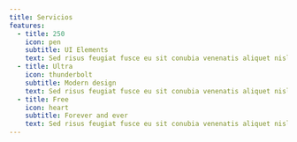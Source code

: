 ```yaml
---
title: Servicios
features:
  - title: 250
    icon: pen
    subtitle: UI Elements
    text: Sed risus feugiat fusce eu sit conubia venenatis aliquet nisl cras eu adipiscing ac cras at sem cras per senectus eu parturient quam.
  - title: Ultra
    icon: thunderbolt
    subtitle: Modern design
    text: Sed risus feugiat fusce eu sit conubia venenatis aliquet nisl cras eu adipiscing ac cras at sem cras per senectus eu parturient quam.
  - title: Free
    icon: heart
    subtitle: Forever and ever
    text: Sed risus feugiat fusce eu sit conubia venenatis aliquet nisl cras eu adipiscing ac cras at sem cras per senectus eu parturient quam.
---
```

